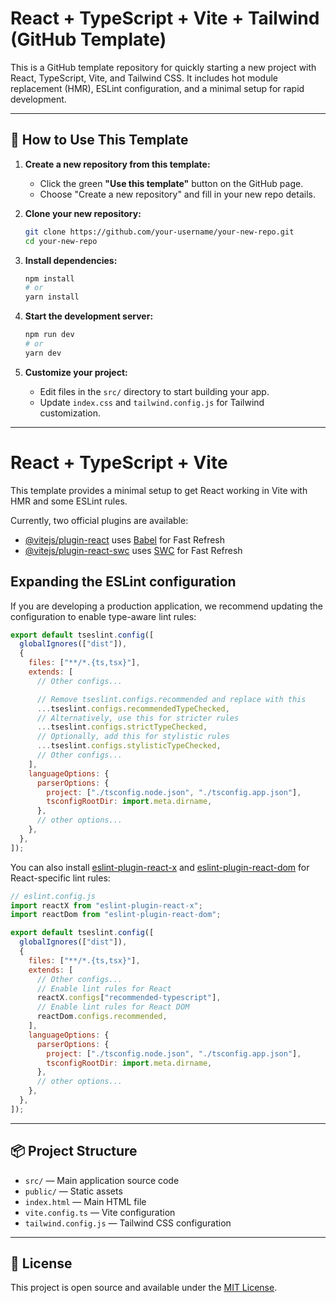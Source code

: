 # React + TypeScript + Vite + Tailwind (GitHub Template)

This is a GitHub template repository for quickly starting a new project with React, TypeScript, Vite, and Tailwind CSS. It includes hot module replacement (HMR), ESLint configuration, and a minimal setup for rapid development.

---

## 🚀 How to Use This Template

1. **Create a new repository from this template:**

   - Click the green **"Use this template"** button on the GitHub page.
   - Choose "Create a new repository" and fill in your new repo details.

2. **Clone your new repository:**

   ```sh
   git clone https://github.com/your-username/your-new-repo.git
   cd your-new-repo
   ```

3. **Install dependencies:**

   ```sh
   npm install
   # or
   yarn install
   ```

4. **Start the development server:**

   ```sh
   npm run dev
   # or
   yarn dev
   ```

5. **Customize your project:**
   - Edit files in the `src/` directory to start building your app.
   - Update `index.css` and `tailwind.config.js` for Tailwind customization.

---

# React + TypeScript + Vite

This template provides a minimal setup to get React working in Vite with HMR and some ESLint rules.

Currently, two official plugins are available:

- [@vitejs/plugin-react](https://github.com/vitejs/vite-plugin-react/blob/main/packages/plugin-react) uses [Babel](https://babeljs.io/) for Fast Refresh
- [@vitejs/plugin-react-swc](https://github.com/vitejs/vite-plugin-react/blob/main/packages/plugin-react-swc) uses [SWC](https://swc.rs/) for Fast Refresh

## Expanding the ESLint configuration

If you are developing a production application, we recommend updating the configuration to enable type-aware lint rules:

```js
export default tseslint.config([
  globalIgnores(["dist"]),
  {
    files: ["**/*.{ts,tsx}"],
    extends: [
      // Other configs...

      // Remove tseslint.configs.recommended and replace with this
      ...tseslint.configs.recommendedTypeChecked,
      // Alternatively, use this for stricter rules
      ...tseslint.configs.strictTypeChecked,
      // Optionally, add this for stylistic rules
      ...tseslint.configs.stylisticTypeChecked,
      // Other configs...
    ],
    languageOptions: {
      parserOptions: {
        project: ["./tsconfig.node.json", "./tsconfig.app.json"],
        tsconfigRootDir: import.meta.dirname,
      },
      // other options...
    },
  },
]);
```

You can also install [eslint-plugin-react-x](https://github.com/Rel1cx/eslint-react/tree/main/packages/plugins/eslint-plugin-react-x) and [eslint-plugin-react-dom](https://github.com/Rel1cx/eslint-react/tree/main/packages/plugins/eslint-plugin-react-dom) for React-specific lint rules:

```js
// eslint.config.js
import reactX from "eslint-plugin-react-x";
import reactDom from "eslint-plugin-react-dom";

export default tseslint.config([
  globalIgnores(["dist"]),
  {
    files: ["**/*.{ts,tsx}"],
    extends: [
      // Other configs...
      // Enable lint rules for React
      reactX.configs["recommended-typescript"],
      // Enable lint rules for React DOM
      reactDom.configs.recommended,
    ],
    languageOptions: {
      parserOptions: {
        project: ["./tsconfig.node.json", "./tsconfig.app.json"],
        tsconfigRootDir: import.meta.dirname,
      },
      // other options...
    },
  },
]);
```

---

## 📦 Project Structure

- `src/` — Main application source code
- `public/` — Static assets
- `index.html` — Main HTML file
- `vite.config.ts` — Vite configuration
- `tailwind.config.js` — Tailwind CSS configuration

---

## 📝 License

This project is open source and available under the [MIT License](LICENSE).
